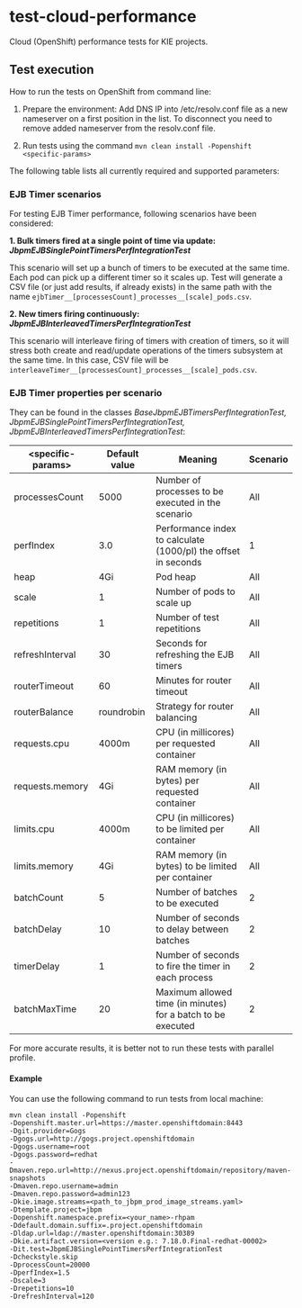 # test-cloud-performance
Cloud (OpenShift) performance tests for KIE projects.


## Test execution

How to run the tests on OpenShift from command line:
1. Prepare the environment: Add DNS IP into /etc/resolv.conf file as a new nameserver on a first position in the list. To disconnect you need to remove added nameserver from the resolv.conf file.

2. Run tests using the command `mvn clean install -Popenshift <specific-params>`

The following table lists all currently required and supported parameters:


### EJB Timer scenarios

For testing EJB Timer performance, following scenarios have been considered:

**1. Bulk timers fired at a single point of time via update: _JbpmEJBSinglePointTimersPerfIntegrationTest_**

This scenario will set up a bunch of timers to be executed at the same time. Each pod can pick up a different timer so it scales up.
Test will generate a CSV file (or just add results, if already exists) in the same path with the name `ejbTimer__[processesCount]_processes__[scale]_pods.csv`.

**2. New timers firing continuously: _JbpmEJBInterleavedTimersPerfIntegrationTest_**

This scenario will interleave firing of timers with creation of timers, so it will stress both create and read/update operations of the timers subsystem at the same time.
In this case, CSV file will be `interleaveTimer__[processesCount]_processes__[scale]_pods.csv`.


### EJB Timer properties per scenario

They can be found in the classes _BaseJbpmEJBTimersPerfIntegrationTest, JbpmEJBSinglePointTimersPerfIntegrationTest, JbpmEJBInterleavedTimersPerfIntegrationTest_:

| \<specific-params\>        | Default value  |  Meaning                                                      |Scenario|
| -------------------------- | -------------- | ------------------------------------------------------------- |--------|
| processesCount             | 5000           | Number of processes to be executed in the scenario            |  All   |
| perfIndex                  | 3.0            | Performance index to calculate (1000/pI) the offset in seconds|   1    |
| heap                       | 4Gi            | Pod heap                                                      |  All   |
| scale                      | 1              | Number of pods to scale up                                    |  All   |
| repetitions                | 1              | Number of test repetitions                                    |  All   |
| refreshInterval            | 30             | Seconds for refreshing the EJB timers                         |  All   |
| routerTimeout              | 60             | Minutes for router timeout                                    |  All   |
| routerBalance              | roundrobin     | Strategy for router balancing                                 |  All   |
| requests.cpu               | 4000m          | CPU (in millicores) per requested container                   |  All   |
| requests.memory            | 4Gi            | RAM memory (in bytes) per requested container                 |  All   |
| limits.cpu                 | 4000m          | CPU (in millicores) to be limited per container               |  All   |
| limits.memory              | 4Gi            | RAM memory (in bytes) to be limited per container             |  All   |
| batchCount                 | 5              | Number of batches to be executed                              |   2    |
| batchDelay                 | 10             | Number of seconds to delay between batches                    |   2    |
| timerDelay                 | 1              | Number of seconds to fire the timer in each process           |   2    |
| batchMaxTime               | 20             | Maximum allowed time (in minutes) for a batch to be executed  |   2    |


For more accurate results, it is better not to run these tests with parallel profile.

#### Example
You can use the following command to run tests from local machine:

```
mvn clean install -Popenshift 
-Dopenshift.master.url=https://master.openshiftdomain:8443 
-Dgit.provider=Gogs 
-Dgogs.url=http://gogs.project.openshiftdomain 
-Dgogs.username=root 
-Dgogs.password=redhat 
-Dmaven.repo.url=http://nexus.project.openshiftdomain/repository/maven-snapshots 
-Dmaven.repo.username=admin 
-Dmaven.repo.password=admin123 
-Dkie.image.streams=<path_to_jbpm_prod_image_streams.yaml> 
-Dtemplate.project=jbpm 
-Dopenshift.namespace.prefix=<your_name>-rhpam 
-Ddefault.domain.suffix=.project.openshiftdomain 
-Dldap.url=ldap://master.openshiftdomain:30389 
-Dkie.artifact.version=<version e.g.: 7.18.0.Final-redhat-00002> 
-Dit.test=JbpmEJBSinglePointTimersPerfIntegrationTest 
-Dcheckstyle.skip 
-DprocessCount=20000 
-DperfIndex=1.5 
-Dscale=3 
-Drepetitions=10 
-DrefreshInterval=120
```
